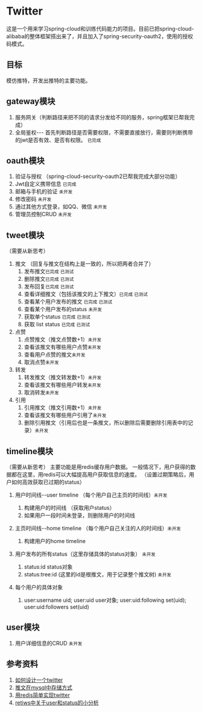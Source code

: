 # Twitter
这是一个用来学习spring-cloud和训练代码能力的项目。目前已把spring-cloud-alibaba的整体框架搭出来了，并且加入了spring-security-oauth2，使用的授权码模式。

## 目标
模仿推特，开发出推特的主要功能。

## gateway模块
1. 服务网关（判断路径来把不同的请求分发给不同的服务，spring框架已帮我完成）
2. 全局鉴权--- 首先判断路径是否需要权限，不需要直接放行，需要则判断携带的jwt是否有效、是否有权限。 `已完成`

## oauth模块
1. 验证与授权 （spring-cloud-security-oauth2已帮我完成大部分功能）
2. Jwt自定义携带信息 `已完成`
3. 邮箱与手机的验证 `未开发`
4. 修改密码 `未开发`
5. 通过其他方式登录，如QQ、微信 `未开发`
6. 管理员控制CRUD `未开发`

## tweet模块
（需要从新思考）
1. 推文 （回复与推文在结构上是一致的，所以把两者合并了）
   1. 发布推文`已完成` `已测试`
   2. 删除推文`已完成` `已测试`
   3. 发布回复`已完成` `已测试`
   4. 查看详细推文（包括该推文的上下推文）`已完成` `已测试`
   5. 查看某个用户发布的推文 `已完成` `已测试`
   6. 查看某个用户发布的status `未开发`
   7. 获取单个status `已完成` `已测试`
   8. 获取 list status `已完成` `已测试`
2. 点赞
   1. 点赞推文（推文点赞数+1）`未开发`
   2. 查看该推文有哪些用户点赞`未开发`
   3. 查看用户点赞的推文`未开发`
   4. 取消点赞`未开发`
3. 转发
   1. 转发推文（推文转发数+1）`未开发`
   2. 查看该推文有哪些用户转发`未开发`
   3. 取消转发`未开发`
4. 引用
   1. 引用推文（推文引用数+1）`未开发`
   2. 查看该推文有哪些用户引用了`未开发`
   3. 删除引用推文（引用后也是一条推文，所以删除后需要删除引用表中的记录）`未开发`
   
## timeline模块
（需要从新思考）
主要功能是用redis缓存用户数据。
一般情况下，用户获得的数据都在这里，用redis可以大幅提高用户获取信息的速度。
（设置过期策略后，用户如何高效获取已过期的status）

1. 用户时间线--user timeline （每个用户自己主页的时间线）`未开发`
   1. 构建用户的时间线 （获取用户status）
   2. 如果用户一段时间未登录，则删除用户的时间线

2. 主页时间线--home timeline （每个用户自己关注的人的时间线）`未开发`
   1. 构建用户的home timeline
   
3. 用户发布的所有status（这里存储具体的status对象） `未开发`
   1. status:id status对象
   2. status:tree:id (这里的id是根推文，用于记录整个推文树) `未开发`

4. 每个用户的具体对象
   1. user:username uid;
      user:uid user对象;
      user:uid:following set(uid);
      user:uid:followers set(uid)
   


## user模块
1. 用户详细信息的CRUD `未开发`

## 参考资料
1. [如何设计一个twitter](<https://www.youtube.com/watch?v=wYk0xPP_P_8>) 
2. [推文在mysql中存储方式](<https://nehajirafe.medium.com/data-modeling-designing-facebook-style-comments-with-sql-4cf9e81eb164>)
3. [用redis简单实现twitter](<https://redis.io/topics/twitter-clone>)
4. [retiws中关于user和status的小分析](<http://www.blogjava.net/yongboy/archive/2011/04/06/347672.html>)